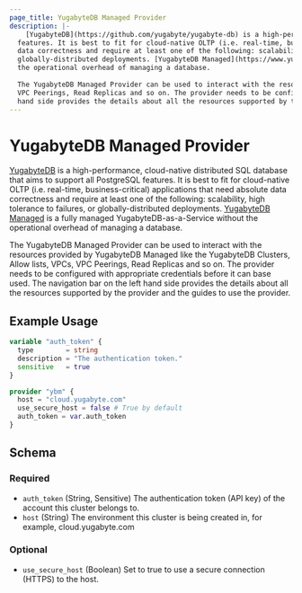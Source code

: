 ```yaml
---
page_title: YugabyteDB Managed Provider
description: |-
    [YugabyteDB](https://github.com/yugabyte/yugabyte-db) is a high-performance, cloud-native distributed SQL database that aims to support all PostgreSQL
  features. It is best to fit for cloud-native OLTP (i.e. real-time, business-critical) applications that need absolute
  data correctness and require at least one of the following: scalability, high tolerance to failures, or
  globally-distributed deployments. [YugabyteDB Managed](https://www.yugabyte.com/managed/) is a fully managed YugabyteDB-as-a-Service without
  the operational overhead of managing a database.  
  
  The YugabyteDB Managed Provider can be used to interact with the resources provided by YugabyteDB Managed like the YugabyteDB Clusters, Allow lists, VPCs,
  VPC Peerings, Read Replicas and so on. The provider needs to be configured with appropriate credentials before it can base used. The navigation bar on the left
  hand side provides the details about all the resources supported by the provider and the guides to use the provider.
---
```


# YugabyteDB Managed Provider

[YugabyteDB](https://github.com/yugabyte/yugabyte-db) is a high-performance, cloud-native distributed SQL database that aims to support all PostgreSQL
features. It is best to fit for cloud-native OLTP (i.e. real-time, business-critical) applications that need absolute
data correctness and require at least one of the following: scalability, high tolerance to failures, or
globally-distributed deployments. [YugabyteDB Managed](https://www.yugabyte.com/managed/) is a fully managed YugabyteDB-as-a-Service without
the operational overhead of managing a database.  

The YugabyteDB Managed Provider can be used to interact with the resources provided by YugabyteDB Managed like the YugabyteDB Clusters, Allow lists, VPCs,
VPC Peerings, Read Replicas and so on. The provider needs to be configured with appropriate credentials before it can base used. The navigation bar on the left
hand side provides the details about all the resources supported by the provider and the guides to use the provider.

## Example Usage

```terraform
variable "auth_token" {
  type        = string
  description = "The authentication token."
  sensitive   = true
}

provider "ybm" {
  host = "cloud.yugabyte.com"
  use_secure_host = false # True by default
  auth_token = var.auth_token
}
```

<!-- schema generated by tfplugindocs -->
## Schema

### Required

- `auth_token` (String, Sensitive) The authentication token (API key) of the account this cluster belongs to.
- `host` (String) The environment this cluster is being created in, for example, cloud.yugabyte.com

### Optional

- `use_secure_host` (Boolean) Set to true to use a secure connection (HTTPS) to the host.

